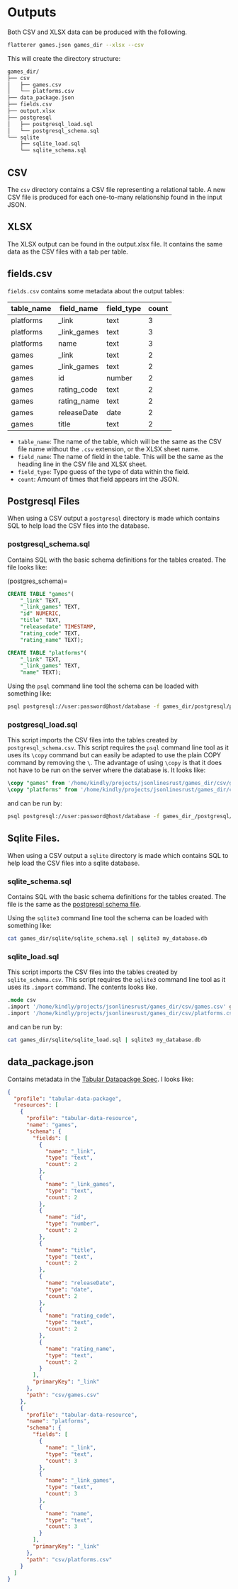 # Outputs

Both CSV and XLSX data can be produced with the following.

```bash
flatterer games.json games_dir --xlsx --csv
```

This will create the directory structure:

```bash
games_dir/
├── csv
│   ├── games.csv
│   └── platforms.csv
├── data_package.json
├── fields.csv
├── output.xlsx
├── postgresql
│   ├── postgresql_load.sql
│   └── postgresql_schema.sql
└── sqlite
    ├── sqlite_load.sql
    └── sqlite_schema.sql
```

## CSV

The `csv` directory contains a CSV file representing a relational table.  A new CSV file is produced for each one-to-many relationship found in the input JSON.

## XLSX

The XLSX output can be found in the output.xlsx file. It contains the same data as the CSV files with a tab per table.

## fields.csv

`fields.csv` contains some metadata about the output tables:

|table_name|field_name|field_type|count|
|----------|----------|----------|-----|
|platforms |_link     |text      |3    |
|platforms |_link_games|text     |3    |
|platforms |name      |text      |3    |
|games      |_link     |text     |2    |
|games      |_link_games|text    |2    |
|games      |id        |number   |2    |
|games      |rating_code|text    |2    |
|games      |rating_name|text    |2    |
|games      |releaseDate|date    |2    |
|games      |title     |text     |2    |

* `table_name`: The name of the table, which will be the same as the CSV file name without the `.csv` extension, or the XLSX sheet name.
* `field_name`: The name of field in the table.  This will be the same as the heading line in the CSV file and XLSX sheet.
* `field_type`: Type guess of the type of data within the field.  
* `count`: Amount of times that field appears int the JSON.

## Postgresql Files

When using a CSV output a `postgresql` directory is made which contains SQL to help load the CSV files into the database.  

### postgresql_schema.sql

Contains SQL with the basic schema definitions for the tables created.  The file looks like:

(postgres_schema)=
```sql
CREATE TABLE "games"(
    "_link" TEXT,
    "_link_games" TEXT,
    "id" NUMERIC,
    "title" TEXT,
    "releasedate" TIMESTAMP,
    "rating_code" TEXT,
    "rating_name" TEXT);

CREATE TABLE "platforms"(
    "_link" TEXT,
    "_link_games" TEXT,
    "name" TEXT);
```

Using the `psql` command line tool the schema can be loaded with something like:

```bash
psql postgresql://user:password@host/database -f games_dir/postgresql/postgresql_schema.sql
```

### postgresql_load.sql

This script imports the CSV files into the tables created by `postgresql_schema.csv`. This script requires the `psql` command line tool as it uses its `\copy` command but can easily be adapted to use the plain COPY command by removing the `\`.  The advantage of using `\copy` is that it does not have to be run on the server where the database is. It looks like:

```sql
\copy "games" from '/home/kindly/projects/jsonlinesrust/games_dir/csv/games.csv' with CSV HEADER
\copy "platforms" from '/home/kindly/projects/jsonlinesrust/games_dir/csv/platforms.csv' with CSV HEADER
```

and can be run by:

```bash
psql postgresql://user:password@host/database -f games_dir_/postgresql/postgresql_load.sql
```

## Sqlite Files.

When using a CSV output a `sqlite` directory is made which contains SQL to help load the CSV files into a sqlite database.  

### sqlite_schema.sql

Contains SQL with the basic schema definitions for the tables created. The file is the same as the [postgresql schema file](postgres_schema).

Using the `sqlite3` command line tool the schema can be loaded with something like:

```bash
cat games_dir/sqlite/sqlite_schema.sql | sqlite3 my_database.db
```

### sqlite_load.sql

This script imports the CSV files into the tables created by `sqlite_schema.csv`. This script requires the `sqlite3` command line tool as it uses its `.import` command. The contents looks like.

```sql
.mode csv 
.import '/home/kindly/projects/jsonlinesrust/games_dir/csv/games.csv' games --skip 1 
.import '/home/kindly/projects/jsonlinesrust/games_dir/csv/platforms.csv' platforms --skip 1 
```

and can be run by:

```bash
cat games_dir/sqlite/sqlite_load.sql | sqlite3 my_database.db
```

## data_package.json

Contains metadata in the [Tabular Datapackge Spec](https://specs.frictionlessdata.io/tabular-data-package/#language). I looks like:

```json
{
  "profile": "tabular-data-package",
  "resources": [
    {
      "profile": "tabular-data-resource",
      "name": "games",
      "schema": {
        "fields": [
          {
            "name": "_link",
            "type": "text",
            "count": 2
          },
          {
            "name": "_link_games",
            "type": "text",
            "count": 2
          },
          {
            "name": "id",
            "type": "number",
            "count": 2
          },
          {
            "name": "title",
            "type": "text",
            "count": 2
          },
          {
            "name": "releaseDate",
            "type": "date",
            "count": 2
          },
          {
            "name": "rating_code",
            "type": "text",
            "count": 2
          },
          {
            "name": "rating_name",
            "type": "text",
            "count": 2
          }
        ],
        "primaryKey": "_link"
      },
      "path": "csv/games.csv"
    },
    {
      "profile": "tabular-data-resource",
      "name": "platforms",
      "schema": {
        "fields": [
          {
            "name": "_link",
            "type": "text",
            "count": 3
          },
          {
            "name": "_link_games",
            "type": "text",
            "count": 3
          },
          {
            "name": "name",
            "type": "text",
            "count": 3
          }
        ],
        "primaryKey": "_link"
      },
      "path": "csv/platforms.csv"
    }
  ]
}
```


